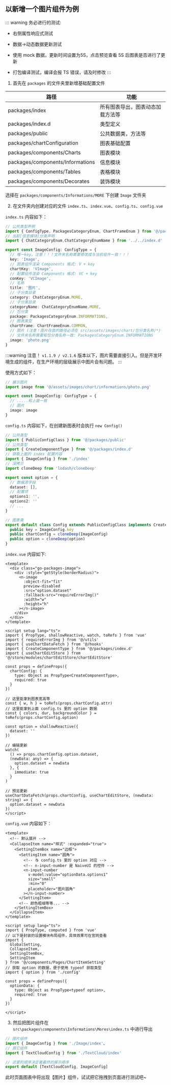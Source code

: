 ## 以新增一个图片组件为例

::: warning
务必进行的测试: 

  * 右侧属性响应式测试
  
  * 数据->动态数据更新测试

  * 使用 mock 数据，更新时间设置为5S，点击预览查看 5S 后图表是否进行了更新

  * 打包编译测试，编译会报 TS 错误，请及时修改
:::

1. 首先在 `packages` 的文件夹里新增基础配置文件

| 路径                             | 功能                             |
| -------------------------------- | -------------------------------- |
| packages/index                   | 所有图表导出，图表动态加载方法等 |
| packages/index.d                 | 类型定义                         |
| packages/public                  | 公共数据类，方法等               |
| packages/chartConfiguration      | 图表基础配置                     |
| packages/components/Charts       | 图表模块                         |
| packages/components/Informations | 信息模块                         |
| packages/components/Tables       | 表格模块                         |
| packages/components/Decorates    | 装饰模块                         |

选择在 `packages/components/Informations/MORE` 下创建 `Image` 文件夹

2. 在文件夹内创建对应的文件 `index.ts`、`index.vue`、`config.ts`、`config.vue`

`index.ts` 内容如下：

```ts
// 公共类型声明
import { ConfigType, PackagesCategoryEnum, ChartFrameEnum } from '@/packages/index.d'
// 当前[信息模块]分类声明
import { ChatCategoryEnum,ChatCategoryEnumName } from '../../index.d'

export const ImageConfig: ConfigType = {
  // 唯一key，注意！！！文件夹名称需要修改成与当前组件一致！！！
  key: 'Image',
  // 图表组件渲染 Components 格式: V + key
  chartKey: 'VImage',
  // 配置组件渲染 Components 格式: VC + key
  conKey: 'VCImage',
  // 名称
  title: '图片',
  // 子分类目录
  category: ChatCategoryEnum.MORE,
  // 子分类目录
  categoryName: ChatCategoryEnumName.MORE,
  // 包分类
  package: PackagesCategoryEnum.INFORMATIONS,
  // 图表类型
  chartFrame: ChartFrameEnum.COMMON,
  // 图片 (注意！图片存放的路径必须在 src/assets/images/chart/包分类名称/*)
  // 文件夹名称需要和包分类名称一致: PackagesCategoryEnum.INFORMATIONS
  image: 'photo.png'
}

```
:::warning 注意！
  `v1.1.9 / v2.1.6` 版本以下，图片需要直接引入。但是开发环境生成的组件，在生产环境的层级展示中图片会有问题。
:::

使用方式如下：
```ts
// 展示图片
import image from '@/assets/images/chart/informations/photo.png'

export const ImageConfig: ConfigType = {
  // .....和上面一致
  // 图片
  image: image
}
```

`config.ts` 内容如下，在创建新图表时会执行 `new Config()`
```ts
// 公共类型
import { PublicConfigClass } from '@/packages/public'
// 公共类型
import { CreateComponentType } from '@/packages/index.d'
// 获取上面的 index 配置内容
import { ImageConfig } from './index'
// 深拷贝
import cloneDeep from 'lodash/cloneDeep'

export const option = {
  // 数据源字段
  dataset: [],
  // 配置项
  options1: '',
  options2: ''
  // ...
}

// 图表类
export default class Config extends PublicConfigClass implements CreateComponentType {
  public key = ImageConfig.key
  public chartConfig = cloneDeep(ImageConfig)
  public option = cloneDeep(option)
}

```

`index.vue` 内容如下:
```vue
<template>
  <div class="go-packages-image">
    <div :style="getStyle(borderRadius)">
      <n-image
        :object-fit="fit"
        preview-disabled
        :src="option.dataset"
        :fallback-src="requireErrorImg()"
        :width="w"
        :height="h"
      ></n-image>
    </div>
  </div>
</template>

<script setup lang="ts">
import { PropType, shallowReactive, watch, toRefs } from 'vue'
import { requireErrorImg } from '@/utils'
import { useChartDataFetch } from '@/hooks'
import { CreateComponentType } from '@/packages/index.d'
import { useChartEditStore } from '@/store/modules/chartEditStore/chartEditStore'

const props = defineProps({
  chartConfig: {
    type: Object as PropType<CreateComponentType>,
    required: true
  }
})

// 这里能拿到图表宽高等
const { w, h } = toRefs(props.chartConfig.attr)
// 这里能拿到上面 config.ts 里的 option 数据
const { colors, dur, backgroundColor } = toRefs(props.chartConfig.option)

const option = shallowReactive({
  dataset: ''
})

// 编辑更新
watch(
  () => props.chartConfig.option.dataset,
  (newData: any) => {
    option.dataset = newData
  }, {
    immediate: true
  }
)

// 预览更新
useChartDataFetch(props.chartConfig, useChartEditStore, (newData: string) => {
  option.dataset = newData
})
</script>
```

`config.vue` 内容如下：

```vue
<template>
  <!-- 默认展开 -->
  <CollapseItem name="样式" :expanded="true">
    <SettingItemBox name="边框">
      <SettingItem name="圆角">
        <!-- 与 config.ts 里的 option 对应 -->
        <!-- n-input-number 是 NaiveUI 的控件 -->
        <n-input-number
          v-model:value="optionData.options1"
          size="small"
          :min="0"
          placeholder="图片圆角"
        ></n-input-number>
      </SettingItem>
      <!-- 颜色粗细等等... -->
    </SettingItemBox>
  </CollapseItem>
</template>

<script setup lang="ts">
import { PropType, computed } from 'vue'
// 以下是封装的设置模块布局组件，具体效果可在官网查看
import {
  GlobalSetting,
  CollapseItem,
  SettingItemBox,
  SettingItem
} from '@/components/Pages/ChartItemSetting'
// 获取 option 的数据，便于使用 typeof 获取类型
import { option } from './config'

const props = defineProps({
  optionData: {
    type: Object as PropType<typeof option>,
    required: true
  }
})

</script>
```

3. 然后把图片组件在 `src\packages\components\Informations\Mores\index.ts` 中进行导出

```ts
// 图片组件
import { ImageConfig } from './Image/index'、
// 其它组件
import { TextCloudConfig } from './TextCloud/index'

// 这里的顺序决定着最终的展示顺序
export default [TextCloudConfig, ImageConfig]
```

此时页面图表中将出现【图片】组件，试试把它拖拽到页面进行测试吧~